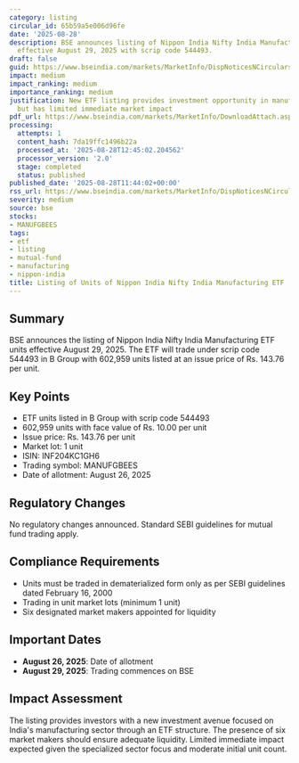 ```yaml
---
category: listing
circular_id: 65b59a5e006d96fe
date: '2025-08-28'
description: BSE announces listing of Nippon India Nifty India Manufacturing ETF units
  effective August 29, 2025 with scrip code 544493.
draft: false
guid: https://www.bseindia.com/markets/MarketInfo/DispNoticesNCirculars.aspx?Noticeid={04844AE3-FE5C-4E52-B0DD-C0E32F739141}&noticeno=20250828-24&dt=08/28/2025&icount=24&totcount=47&flag=0
impact: medium
impact_ranking: medium
importance_ranking: medium
justification: New ETF listing provides investment opportunity in manufacturing sector
  but has limited immediate market impact
pdf_url: https://www.bseindia.com/markets/MarketInfo/DownloadAttach.aspx?id=20250828-24&attachedId=
processing:
  attempts: 1
  content_hash: 7da19ffc1496b22a
  processed_at: '2025-08-28T12:45:02.204562'
  processor_version: '2.0'
  stage: completed
  status: published
published_date: '2025-08-28T11:44:02+00:00'
rss_url: https://www.bseindia.com/markets/MarketInfo/DispNoticesNCirculars.aspx?Noticeid={04844AE3-FE5C-4E52-B0DD-C0E32F739141}&noticeno=20250828-24&dt=08/28/2025&icount=24&totcount=47&flag=0
severity: medium
source: bse
stocks:
- MANUFGBEES
tags:
- etf
- listing
- mutual-fund
- manufacturing
- nippon-india
title: Listing of Units of Nippon India Nifty India Manufacturing ETF
---
```


## Summary

BSE announces the listing of Nippon India Nifty India Manufacturing ETF units effective August 29, 2025. The ETF will trade under scrip code 544493 in B Group with 602,959 units listed at an issue price of Rs. 143.76 per unit.

## Key Points

- ETF units listed in B Group with scrip code 544493
- 602,959 units with face value of Rs. 10.00 per unit
- Issue price: Rs. 143.76 per unit
- Market lot: 1 unit
- ISIN: INF204KC1GH6
- Trading symbol: MANUFGBEES
- Date of allotment: August 26, 2025

## Regulatory Changes

No regulatory changes announced. Standard SEBI guidelines for mutual fund trading apply.

## Compliance Requirements

- Units must be traded in dematerialized form only as per SEBI guidelines dated February 16, 2000
- Trading in unit market lots (minimum 1 unit)
- Six designated market makers appointed for liquidity

## Important Dates

- **August 26, 2025**: Date of allotment
- **August 29, 2025**: Trading commences on BSE

## Impact Assessment

The listing provides investors with a new investment avenue focused on India's manufacturing sector through an ETF structure. The presence of six market makers should ensure adequate liquidity. Limited immediate impact expected given the specialized sector focus and moderate initial unit count.